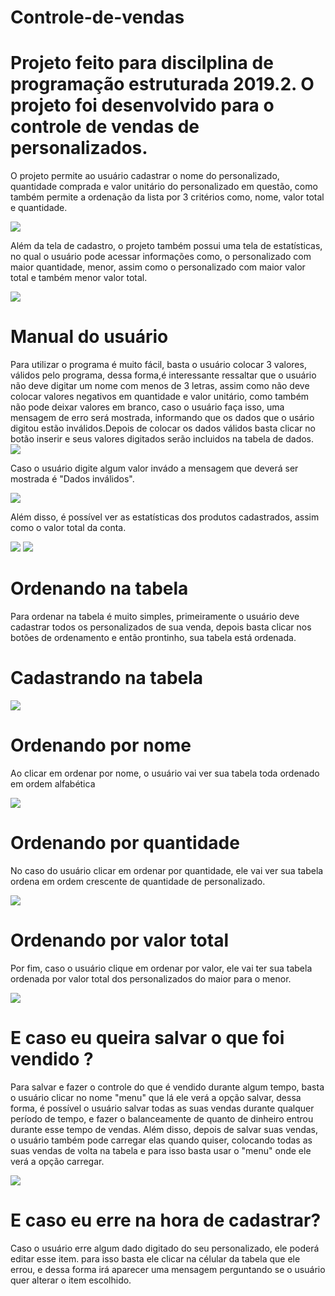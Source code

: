 # Controle-de-vendas
<h1> Projeto feito para discilplina de programação estruturada 2019.2. O projeto foi desenvolvido para o controle de vendas de personalizados.</h1>
<p> O projeto permite ao usuário cadastrar o nome do personalizado, quantidade comprada e valor unitário do personalizado em questão, como também permite a ordenação da lista por 3 critérios como, nome, valor total e quantidade.</p>
<img src="imagem1.png"/>
<p> Além da tela de cadastro, o projeto também possui uma tela de estatísticas, no qual o usuário pode acessar informações como, o personalizado com maior quantidade, menor, assim como o personalizado com maior valor total e também menor valor total.</p> 
<img src="imagem2.png"/>
<h1> Manual do usuário</h1>
<p> Para utilizar o programa é muito fácil, basta o usuário colocar 3 valores, válidos pelo programa, dessa forma,é interessante ressaltar que o usuário não deve digitar um nome com menos de 3 letras, assim como não deve colocar valores negativos em quantidade e valor unitário, como também não pode deixar valores em branco, caso o usuário faça isso, uma mensagem de erro será mostrada, informando que os dados que o usário digitou estão inválidos.Depois de colocar os dados válidos basta clicar no botão inserir e seus valores digitados serão incluidos na tabela de dados.
<img src="imagem0.png"/>
<p> Caso o usuário  digite algum valor invádo a mensagem que deverá ser mostrada é "Dados inválidos". </p>
<img src="imagem.png"/>
<p> Além disso, é possível ver as estatísticas dos produtos cadastrados, assim como o valor total da conta.</p>
<img src="imagem4.png"/>
<img src="imagem9.png"/>
<h1> Ordenando na tabela </h1>
<p> Para ordenar na tabela é muito simples, primeiramente o usuário deve cadastrar todos os personalizados de sua venda, depois basta clicar nos botões de ordenamento e então prontinho, sua tabela está ordenada.</p>
<h1> Cadastrando na tabela</h1>
<img src="ordenar.png"/>
<h1> Ordenando por nome </h1>
<p> Ao clicar em ordenar por nome, o usuário vai ver sua tabela toda ordenado em ordem alfabética</p>
<img src="ordenar1.png"/>
<h1> Ordenando por quantidade</h1>
<p> No caso do usuário clicar em ordenar por quantidade, ele vai ver sua tabela ordena em ordem crescente de quantidade de personalizado.</p>
<img src="ordenar2.png"/>
<h1> Ordenando por valor total</h1>
<p> Por fim, caso o usuário clique em ordenar por valor, ele vai ter sua tabela ordenada por valor total dos personalizados do maior para o menor. </p>
<img src="ordenar3.png"/>
<h1> E caso eu queira salvar o que foi vendido ? </h1>
<p> Para salvar e fazer o controle do que é vendido durante algum tempo, basta o usuário clicar no nome "menu" que lá ele verá a opção salvar, dessa forma, é possível o usuário salvar todas as suas vendas durante qualquer período de tempo, e fazer o balanceamente de quanto de dinheiro entrou durante esse tempo de vendas. Além disso, depois de salvar suas vendas, o usuário também pode carregar elas quando quiser, colocando todas as suas vendas de volta na tabela e para isso basta usar o "menu" onde ele verá a opção carregar. </p>
<img src="imagem6.png"/>
<h1> E caso eu erre na hora de cadastrar? </h1>
<p> Caso o usuário erre algum dado digitado do seu personalizado, ele poderá editar esse item. para isso basta ele clicar na célular da tabela que ele errou, e dessa forma irá aparecer uma mensagem perguntando se o usuário quer alterar o item escolhido.</p>





